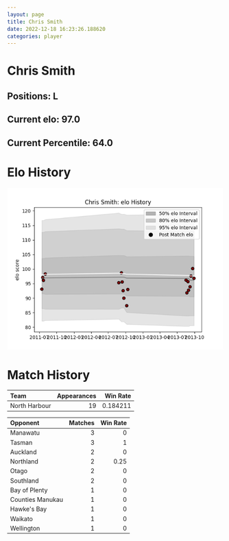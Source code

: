 ```yaml
---  
layout: page  
title: Chris Smith  
date: 2022-12-18 16:23:26.188620  
categories: player  
---
```

# Chris Smith

## Positions: L

## Current elo: 97.0

## Current Percentile: 64.0

# Elo History


![elo history](history_ChrisSmith.png)
# Match History


| Team          |   Appearances |   Win Rate |
|:--------------|--------------:|-----------:|
| North Harbour |            19 |   0.184211 |

| Opponent         |   Matches |   Win Rate |
|:-----------------|----------:|-----------:|
| Manawatu         |         3 |       0    |
| Tasman           |         3 |       1    |
| Auckland         |         2 |       0    |
| Northland        |         2 |       0.25 |
| Otago            |         2 |       0    |
| Southland        |         2 |       0    |
| Bay of Plenty    |         1 |       0    |
| Counties Manukau |         1 |       0    |
| Hawke's Bay      |         1 |       0    |
| Waikato          |         1 |       0    |
| Wellington       |         1 |       0    |